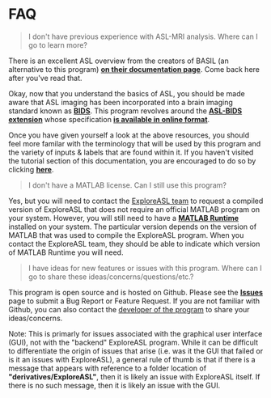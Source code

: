 # FAQ

> I don't have previous experience with ASL-MRI analysis. Where can I go to learn more?

There is an excellent ASL overview from the creators of BASIL (an alternative to this program) [**on their documentation page**](https://asl-docs.readthedocs.io/en/latest/analysis_guide.html). Come back here after you've read that.

Okay, now that you understand the basics of ASL, you should be made aware that ASL imaging has been incorporated into a brain imaging standard known as [**BIDS**](https://bids-specification.readthedocs.io/en/stable/). This program revolves around the [**ASL-BIDS extension**](https://www.nature.com/articles/s41597-022-01615-9) whose specification [**is available in online format**](https://bids-specification.readthedocs.io/en/stable/04-modality-specific-files/01-magnetic-resonance-imaging-data.html#arterial-spin-labeling-perfusion-data).

Once you have given yourself a look at the above resources, you should feel more familar with the terminology that will be used by this program and the variety of inputs & labels that are found within it. If you haven't visited the tutorial section of this documentation, you are encouraged to do so by clicking [**here**](../../Tutorial/Preface).

> I don't have a MATLAB license. Can I still use this program?

Yes, but you will need to contact the <a href="mailto:ExploreASL.LAB@gmail.com" target="_blank">ExploreASL team</a> to request a compiled version of ExploreASL that does not require an official MATLAB program on your system. However, you will still need to have a [**MATLAB Runtime**](https://www.mathworks.com/products/compiler/matlab-runtime.html) installed on your system. The particular version depends on the version of MATLAB that was used to compile the ExploreASL program. When you contact the ExploreASL team, they should be able to indicate which version of MATLAB Runtime you will need.

> I have ideas for new features or issues with this program. Where can I go to share these ideas/concerns/questions/etc.?

This program is open source and is hosted on Github. Please see the [**Issues**](https://github.com/MauricePasternak/ExploreASL-GUI/issues/new/choose) page to submit a Bug Report or Feature Request. If you are not familiar with Github, you can also contact the <a href="mailto:maurice.pasternak@utoronto.ca" target="_blank">developer of the program</a> to share your ideas/concerns.

Note: This is primarly for issues associated with the graphical user interface (GUI), not with the "backend" ExploreASL program. While it can be difficult to differentiate the origin of issues that arise (i.e. was it the GUI that failed or is it an issues with ExploreASL), a general rule of thumb is that if there is a message that appears with reference to a folder location of **"derivatives/ExploreASL"**, then it is likely an issue with ExploreASL itself. If there is no such message, then it is likely an issue with the GUI.


